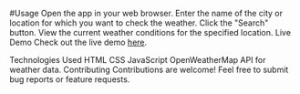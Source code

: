 #Usage
Open the app in your web browser.
Enter the name of the city or location for which you want to check the weather.
Click the "Search" button.
View the current weather conditions for the specified location.
Live Demo
Check out the live demo [here]([https://your-username.github.io/weather-app](https://weather-app-nu-blue.vercel.app/)).

Technologies Used
HTML
CSS
JavaScript
OpenWeatherMap API for weather data.
Contributing
Contributions are welcome! Feel free to submit bug reports or feature requests.
